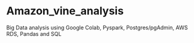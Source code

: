 # Amazon_vine_analysis
Big Data analysis using Google Colab, Pyspark, Postgres/pgAdmin, AWS RDS, Pandas and SQL
